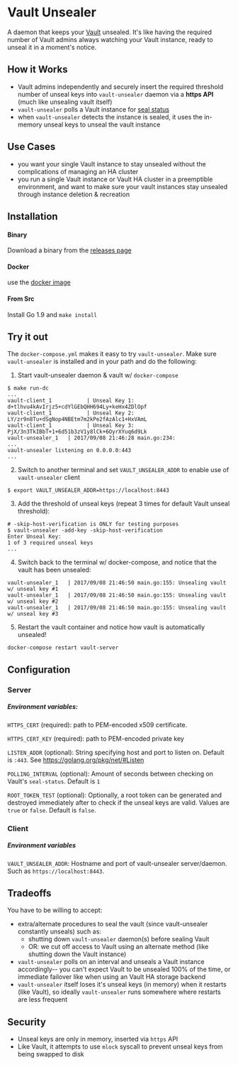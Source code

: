 # Vault Unsealer

A daemon that keeps your [Vault](https://vaultproject.io) unsealed. It's like having the required number of Vault admins always watching your Vault instance, ready to unseal it in a moment's notice.

## How it Works
- Vault admins independently and securely insert the required threshold number of unseal keys into `vault-unsealer` daemon via a **https API** (much like unsealing vault itself)
- `vault-unsealer` polls a Vault instance for [seal status](https://www.vaultproject.io/api/system/seal-status.html)
- when `vault-unsealer` detects the instance is sealed, it uses the in-memory unseal keys to unseal the vault instance

## Use Cases
- you want your single Vault instance to stay unsealed without the complications of managing an HA cluster
- you run a single Vault instance or Vault HA cluster in a preemptible environment, and want to make sure your vault instances stay unsealed through instance deletion & recreation


## Installation
#### Binary
Download a binary from the [releases page](https://github.com/tallpauley/vault-unsealer/releases)
#### Docker
use the [docker image](https://hub.docker.com/r/tallpauley/vault-unsealer/)
#### From Src
Install Go 1.9 and
```make install```

## Try it out
The `docker-compose.yml` makes it easy to try `vault-unsealer`. Make sure `vault-unsealer` is installed and in your path and do the following:

1. Start vault-unsealer daemon & vault w/ `docker-compose`
```
$ make run-dc
...
vault-client_1           | Unseal Key 1: d+tlhvu4kAvIrjz5+cdYlGEbQHH694Ly+keHx4ZDlOpf
vault-client_1           | Unseal Key 2: LY/zr9n8Tu+dSgNop4NBEtm7m2kPe2fAzAlc1+HxVAmL
vault-client_1           | Unseal Key 3: PjX/3n3TkIBbT+1+6d51b3zV1y8lCk+6OyrXYuq6d9Lk
vault-unsealer_1   | 2017/09/08 21:46:28 main.go:234: 
...
vault-unsealer listening on 0.0.0.0:443
...
```
2. Switch to another terminal and set `VAULT_UNSEALER_ADDR` to enable use of `vault-unsealer` client
```
$ export VAULT_UNSEALER_ADDR=https://localhost:8443
```
3. Add the threshold of unseal keys (repeat 3 times for default Vault unseal threshold):
```
# -skip-host-verification is ONLY for testing purposes
$ vault-unsealer -add-key -skip-host-verification
Enter Unseal Key:
1 of 3 required unseal keys
...
```

4. Switch back to the terminal w/ docker-compose, and notice that the vault has been unsealed:
```
vault-unsealer_1   | 2017/09/08 21:46:50 main.go:155: Unsealing vault w/ unseal key #1
vault-unsealer_1   | 2017/09/08 21:46:50 main.go:155: Unsealing vault w/ unseal key #2
vault-unsealer_1   | 2017/09/08 21:46:50 main.go:155: Unsealing vault w/ unseal key #3
```

5. Restart the vault container and notice how vault is automatically unsealed!
```
docker-compose restart vault-server
```

## Configuration
### Server
##### Environment variables:

`HTTPS_CERT` (required): path to PEM-encoded x509 certificate.

`HTTPS_CERT_KEY` (required): path to PEM-encoded private key

`LISTEN_ADDR` (optional): String specifying host and port to listen on. Default is `:443`. See https://golang.org/pkg/net/#Listen

`POLLING_INTERVAL` (optional): Amount of seconds between checking on Vault's `seal-status`. Default is `1`

`ROOT_TOKEN_TEST` (optional): Optionally, a root token can be generated and destroyed immediately after to check if the unseal keys are valid. Values are `true` or `false`. Default is `false`.

### Client
##### Environment variables

`VAULT_UNSEALER_ADDR`: Hostname and port of vault-unsealer server/daemon. Such as `https://localhost:8443`.

## Tradeoffs
You have to be willing to accept:
- extra/alternate procedures to seal the vault (since vault-unsealer constantly unseals) such as:
  - shutting down `vault-unsealer` daemon(s) before sealing Vault
  - OR: we cut off access to Vault using an alternate method (like shutting down the Vault instance)
- `vault-unsealer` polls on an interval and unseals a Vault instance accordingly-- you can't expect Vault to be unsealed 100% of the time, or immediate failover like when using an Vault HA storage backend
- `vault-unsealer` itself loses it's unseal keys (in memory) when it restarts (like Vault), so ideally `vault-unsealer` runs somewhere where restarts are less frequent

## Security
* Unseal keys are only in memory, inserted via `https` API
* Like Vault, it attempts to use `mlock` syscall to prevent unseal keys from being swapped to disk
